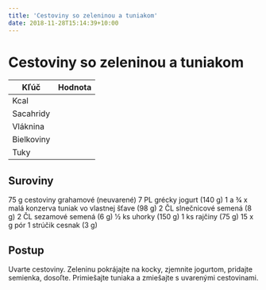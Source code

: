 ```yaml
---
title: 'Cestoviny so zeleninou a tuniakom'
date: 2018-11-28T15:14:39+10:00
--- 
```


# Cestoviny so zeleninou a tuniakom

|Kľúč       |Hodnota |
|-----------|--------|
|Kcal       |        |
|Sacahridy  |        |
|Vláknina   |        |
|Bielkoviny |        |
|Tuky       |        |

## Suroviny

75 g cestoviny grahamové (neuvarené)
7 PL grécky jogurt (140 g)
1 a 3⁄4 x malá konzerva tuniak vo vlastnej šťave (98
g)
2 ČL slnečnicové semená (8 g)
2 ČL sezamové semená (6 g)
1⁄2 ks uhorky (150 g)
1 ks rajčiny (75 g)
15 x g pór
1 strúčik cesnak (3 g)

## Postup

Uvarte cestoviny. Zeleninu pokrájajte na kocky, zjemnite jogurtom, pridajte semienka, dosoľte. Primiešajte tuniaka a
zmiešajte s uvarenými cestovinami.

